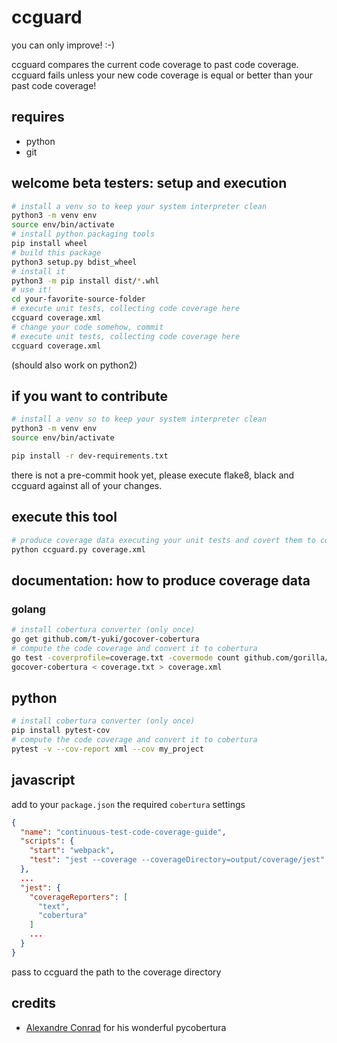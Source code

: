 # ccguard

you can only improve! :-)

ccguard compares the current code coverage to past code coverage. ccguard fails unless your new code coverage is equal or better than your past code coverage!

## requires

- python
- git

## welcome beta testers: setup and execution

```sh
# install a venv so to keep your system interpreter clean
python3 -m venv env
source env/bin/activate
# install python packaging tools
pip install wheel
# build this package
python3 setup.py bdist_wheel
# install it
python3 -m pip install dist/*.whl
# use it!
cd your-favorite-source-folder
# execute unit tests, collecting code coverage here
ccguard coverage.xml
# change your code somehow, commit
# execute unit tests, collecting code coverage here
ccguard coverage.xml
```

(should also work on python2)

## if you want to contribute

```sh
# install a venv so to keep your system interpreter clean
python3 -m venv env
source env/bin/activate

pip install -r dev-requirements.txt
```

there is not a pre-commit hook yet, please execute flake8, black and ccguard against all of your changes.

## execute this tool

```sh
# produce coverage data executing your unit tests and covert them to cobertura, then
python ccguard.py coverage.xml
```

## documentation: how to produce coverage data

### golang

```sh
# install cobertura converter (only once)
go get github.com/t-yuki/gocover-cobertura
# compute the code coverage and convert it to cobertura
go test -coverprofile=coverage.txt -covermode count github.com/gorilla/mux
gocover-cobertura < coverage.txt > coverage.xml
```

## python

```sh
# install cobertura converter (only once)
pip install pytest-cov
# compute the code coverage and convert it to cobertura
pytest -v --cov-report xml --cov my_project
```

## javascript

add to your `package.json` the required `cobertura` settings

```json
{
  "name": "continuous-test-code-coverage-guide",
  "scripts": {
    "start": "webpack",
    "test": "jest --coverage --coverageDirectory=output/coverage/jest"
  },
  ...
  "jest": {
    "coverageReporters": [
      "text",
      "cobertura"
    ]
    ...
  }
}
```

pass to ccguard the path to the coverage directory

## credits

- [Alexandre Conrad](https://pypi.org/user/aconrad/) for his wonderful pycobertura
